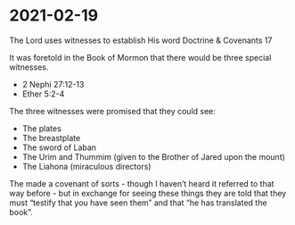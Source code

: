# 2021-02-19

The Lord uses witnesses to establish His word
Doctrine & Covenants 17

It was foretold in the Book of Mormon that there would be three special witnesses.

* 2 Nephi 27:12-13
* Ether 5:2-4

The three witnesses were promised that they could see:

* The plates
* The breastplate
* The sword of Laban
* The Urim and Thummim (given to the Brother of Jared upon the mount)
* The Liahona (miraculous directors)

The made a covenant of sorts - though I haven’t heard it referred to that way before - but in exchange for seeing these things they are told that they must “testify that you have seen them” and that “he has translated the book”.
